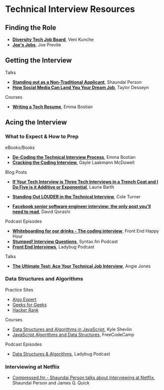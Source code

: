 # Technical Interview Resources

## Finding the Role
- **[Diversity Tech Job Board](https://www.diversifytech.co/job-board/)**, Veni Kunche
- **[Joe's Jobs](https://pallet.xyz/list/joes-jobs/jobs)**, Joe Previte

## Getting the Interview

Talks
- **[Standing out as a Non-Traditional Applicant](https://egghead.io/talks/egghead-standing-out-as-a-non-traditional-applicant)**, Shaundai Person
- **[How Social Media Can Land You Your Dream Job](https://egghead.io/talks/egghead-how-social-media-can-land-you-your-dream-job)**, Taylor Desseyn

Courses
- **[Writing a Tech Resume](https://www.linkedin.com/learning/writing-a-tech-resume)**, Emma Bostian

## Acing the Interview


### What to Expect & How to Prep


eBooks/Books

- **[De-Coding the Technical Interview Process](https://technicalinterviews.dev/)**, Emma Bostian
- **[Cracking the Coding Interview](https://www.crackingthecodinginterview.com/),** Gayle Laakmann McDowell

Blog Posts

- **[If Your Tech Interview is Three Tech Interviews in a Trench Coat and I Do Five is it Additive or Exponential](https://laurieontech.com/posts/job-search/)**, Laurie Barth

- **[Standing Out LOUDER in the Technical Interview](https://cole.codes/posts/standing-out-louder-in-the-technical-interview)**, Cole Turner
- **[Facebook senior software engineer interview: the only post you’ll need to read](https://daqo.medium.com/facebook-senior-software-engineer-interview-the-only-post-youll-need-to-read-e4604ff2336d)**, David Qorashi

Podcast Episodes

- **[Whiteboarding for our drinks - The coding interview](https://podcasts.apple.com/dk/podcast/episode-108-whiteboarding-for-our-drinks-coding-interview/id1089047924?i=1000486229327)**, Front End Happy Hour
- **[Stumped! Interview Questions](https://syntax.fm/show/071/hasty-treat-stumped-interview-questions)**, Syntax.fm Podcast
- **[Front End Interviews](https://www.ladybug.dev/episodes/frontend-interviews)**, Ladybug Podcast

Talks

- **[The Ultimate Test: Ace Your Technical Job Interview](https://angiejones.tech/technical-interviews-for-automation-engineers/)**, Angie Jones


### Data Structures and Algorithms

Practice Sites
- [Algo Expert](https://www.algoexpert.io/product?r=ads&r=ads&gclid=CjwKCAjw4KyJBhAbEiwAaAQbEwHp6n7_7I0jJqwgacl5d-qCWkuiN1DtNxgxjvsdLsDAZ_TivZTcWBoCmI0QAvD_BwE)
- [Geeks for Geeks](https://www.geeksforgeeks.org/)
- [Hacker Rank](https://www.hackerrank.com/)

Courses

- [Data Structures and Algorithms in JavaScript](https://egghead.io/courses/data-structures-and-algorithms-in-javascript), Kyle Shevlin
- [JavaScript Algorithms and Data Structures](https://www.freecodecamp.org/learn/javascript-algorithms-and-data-structures/#basic-javascript), FreeCodeCamp

Podcast Episodes
- [Data Structures & Algorithms](https://www.ladybug.dev/episodes/data-structures-and-algorithms), Ladybug Podcast


### Interviewing at Netflix
- [Compressed.fm - Shaundai Person talks about Interviewing at Netflix](https://www.compressed.fm/episode/52), Shaundai Person and James Q. Quick
